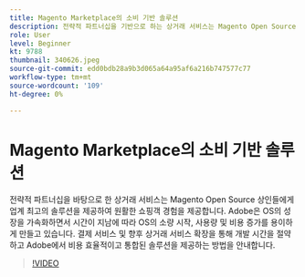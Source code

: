 ```yaml
---
title: Magento Marketplace의 소비 기반 솔루션
description: 전략적 파트너십을 기반으로 하는 상거래 서비스는 Magento Open Source 상인에게 업계 최고의 솔루션을 제공하여 매끄러운 쇼핑객 경험을 제공합니다. (설명은 60~160자 사이여야 함)
role: User
level: Beginner
kt: 9788
thumbnail: 340626.jpeg
source-git-commit: edd0bdb28a9b3d065a64a95af6a216b747577c77
workflow-type: tm+mt
source-wordcount: '109'
ht-degree: 0%

---
```


# Magento Marketplace의 소비 기반 솔루션

전략적 파트너십을 바탕으로 한 상거래 서비스는 Magento Open Source 상인들에게 업계 최고의 솔루션을 제공하여 원활한 쇼핑객 경험을 제공합니다. Adobe은 OS의 성장을 가속화하면서 시간이 지남에 따라 OS의 소량 시작, 사용량 및 비용 증가를 용이하게 만들고 있습니다. 결제 서비스 및 향후 상거래 서비스 확장을 통해 개발 시간을 절약하고 Adobe에서 비용 효율적이고 통합된 솔루션을 제공하는 방법을 안내합니다.

>[!VIDEO](https://video.tv.adobe.com/v/340626/?quality=12&learn=on)
